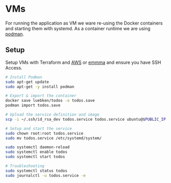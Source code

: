# VMs

For running the application as VM we ware re-using the Docker containers and starting them with systemd. As a container runtime we are using [podman](https://podman.io/).

## Setup

Setup VMs with Terraform and [AWS](aws/readme.md) or [emmma](emma/readme.md) and ensure you have SSH Access.

```sh
# Install Podman
sudo apt-get update
sudo apt-get -y install podman

# Export & import the container
docker save luebken/todos -o todos.save
podman import todos.save

# Upload the service definition and image
scp -i ~/.ssh/id_rsa_dev todos.service todos.service ubuntu@$PUBLIC_IP:/home/ubuntu

# Setup and start the service
sudo chown root:root todos.service
sudo mv todos.service /etc/systemd/system/

sudo systemctl daemon-reload
sudo systemctl enable todos
sudo systemctl start todos

# Troubleshooting
sudo systemctl status todos
sudo journalctl -u todos.service -e
```
